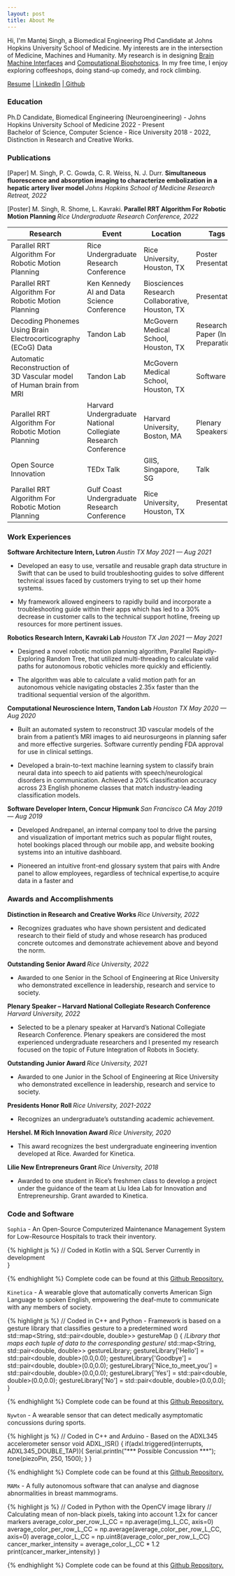 ```yaml
---
layout: post
title: About Me
---
```


Hi, I'm Mantej Singh, a Biomedical Engineering Phd Candidate at Johns Hopkins University School of Medicine. My interests are in the intersection of Medicine, Machines and Humanity. My research is in designing <a href="https://www.fridmanlab.org/neuroengineering" target="_blank">Brain Machine Interfaces</a> and <a href="https://durr.jhu.edu/" target="_blank">Computational Biophotonics</a>. In my free time, I enjoy exploring coffeeshops, doing stand-up comedy, and rock climbing.

[Resume](/assets/Mantej%20Singh%20CV%202022.pdf) <a href="https://www.linkedin.com/in/mantej-singh-a4b844a8/" target="_blank">| LinkedIn</a> <a href="https://github.com/MantejSingh21" target="_blank">| Github</a> 

### Education

<div class="message">
  Ph.D Candidate, Biomedical Engineering (Neuroengineering) - Johns Hopkins University School of Medicine 2022 - Present
</div>

<div class="message">
  Bachelor of Science, Computer Science - Rice University 2018 - 2022, Distinction in Research and Creative Works.
</div>

### Publications

[Paper] M. Singh, P. C. Gowda, C. R. Weiss, N. J. Durr. <strong> Simultaneous fluorescence and absorption imaging to characterize embolization in a hepatic artery liver model </strong> <em> Johns Hopkins School of Medicine Research Retreat, 2022 </em>

[Poster] M. Singh, R. Shome, L. Kavraki. <strong> Parallel RRT Algorithm For Robotic Motion Planning </strong> <em> Rice Undergraduate Research Conference, 2022 </em>

<table>
  <thead>
    <tr>
      <th>Research</th>
      <th>Event</th>
      <th>Location</th>
      <th>Tags</th>
      <th>Date</th>
    </tr>
  </thead>
  <tbody>
    <tr>
      <td>Parallel RRT Algorithm For Robotic Motion Planning</td>
      <td>Rice Undergraduate Research Conference</td>
      <td>Rice University, Houston, TX</td>
      <td>Poster Presentation</td>
      <td>2022</td>
    </tr>
    <tr>
      <td>Parallel RRT Algorithm For Robotic Motion Planning</td>
      <td>Ken Kennedy AI and Data Science Conference</td>
      <td>Biosciences Research Collaborative, Houston, TX</td>
      <td>Presentation</td>
      <td>2021</td>
    </tr>
    <tr>
      <td>Decoding Phonemes Using Brain Electrocorticography (ECoG) Data </td>
      <td>Tandon Lab</td>
      <td>McGovern Medical School, Houston, TX</td>
      <td>Research Paper (In Preparation)</td>
      <td>2020 - 2021</td>
    </tr>
    <tr>
      <td>Automatic Reconstruction of 3D Vascular model of Human brain from MRI </td>
      <td>Tandon Lab</td>
      <td>McGovern Medical School, Houston, TX</td>
      <td>Software</td>
      <td>2020 - 2021</td>
    </tr>
    <tr>
      <td>Parallel RRT Algorithm For Robotic Motion Planning</td>
      <td>Harvard Undergraduate National Collegiate Research Conference</td>
      <td>Harvard University, Boston, MA</td>
      <td>Plenary Speakership</td>
      <td>2021</td>
    </tr>
    <tr>
      <td>Open Source Innovation</td>
      <td>TEDx Talk</td>
      <td> GIIS, Singapore, SG</td>
      <td>Talk</td>
      <td>2021</td>
    </tr>
    <tr>
      <td>Parallel RRT Algorithm For Robotic Motion Planning</td>
      <td>Gulf Coast Undergraduate Research Conference</td>
      <td>Rice University, Houston, TX</td>
      <td>Presentation</td>
      <td>2021</td>
    </tr>
  </tbody>
</table>

### Work Experiences

<strong> Software Architecture Intern, Lutron </strong> <em> Austin TX May 2021 — Aug 2021 </em>

- Developed an easy to use, versatile and reusable graph data structure in Swift that can be used to build troubleshooting guides to solve different technical issues faced by customers trying to set up their home systems.

- My framework allowed engineers to rapidly build and incorporate a troubleshooting guide within their apps which has led to a 30% decrease in customer calls to the technical support hotline, freeing up resources for more pertinent issues.

<strong> Robotics Research Intern, Kavraki Lab </strong> <em> Houston TX Jan 2021 — May 2021 </em>

- Designed a novel robotic motion planning algorithm, Parallel Rapidly-Exploring Random Tree, that utilized multi-threading to
calculate valid paths for autonomous robotic vehicles more quickly and efficiently.

- The algorithm was able to calculate a valid motion path for an autonomous vehicle navigating obstacles 2.35x faster than the
traditional sequential version of the algorithm.

<strong> Computational Neuroscience Intern, Tandon Lab </strong> <em> Houston TX May 2020 — Aug 2020 </em>

- Built an automated system to reconstruct 3D vascular models of the brain from a patient’s MRI images to aid neurosurgeons in
planning safer and more effective surgeries. Software currently pending FDA approval for use in clinical settings.

- Developed a brain-to-text machine learning system to classify brain neural data into speech to aid patients with speech/neurological disorders in communication. Achieved a 20% classification accuracy across 23 English phoneme classes that match industry-leading classification models.

<strong> Software Developer Intern, Concur Hipmunk </strong> <em> San Francisco CA May 2019 — Aug 2019 </em>

- Developed Andrepanel, an internal company tool to drive the parsing and visualization of important metrics such as popular flight routes, hotel bookings placed through our mobile app, and website booking systems into an intuitive dashboard.

- Pioneered an intuitive front-end glossary system that pairs with Andre panel to allow employees, regardless of technical expertise,to acquire data in a faster and

### Awards and Accomplishments

<strong> Distinction in Research and Creative Works </strong> <em> Rice University, 2022 </em>
- Recognizes graduates who have shown persistent and dedicated research to their field of study and whose research has produced concrete outcomes and demonstrate achievement above and beyond the norm.

<strong> Outstanding Senior Award </strong> <em> Rice University, 2022 </em>
- Awarded to one Senior in the School of Engineering at Rice University who demonstrated excellence in leadership, research and service to society.

<strong> Plenary Speaker – Harvard National Collegiate Research Conference </strong> <em> Harvard University, 2022 </em>
- Selected to be a plenary speaker at Harvard’s National Collegiate Research Conference. Plenary speakers are considered the most
experienced undergraduate researchers and I presented my research focused on the topic of Future Integration of Robots in Society.

<strong> Outstanding Junior Award </strong> <em> Rice University, 2021 </em>
- Awarded to one Junior in the School of Engineering at Rice University who demonstrated excellence in leadership, research and service to society.

<strong> Presidents Honor Roll </strong> <em> Rice University, 2021-2022 </em>
- Recognizes an undergraduate’s outstanding academic achievement.

<strong> Hershel. M Rich Innovation Award </strong> <em> Rice University, 2020 </em>
- This award recognizes the best undergraduate engineering invention developed at Rice. Awarded for Kinetica.

<strong> Lilie New Entrepreneurs Grant </strong> <em> Rice University, 2018 </em>
- Awarded to one student in Rice’s freshmen class to develop a project under the guidance of the team at Liu Idea Lab for Innovation and Entrepreneurship. Grant awarded to Kinetica.

### Code and Software

`Sophia` - An Open-Source Computerized Maintenance Management System for Low-Resource Hospitals to track their inventory. 

{% highlight js %}
    // Coded in Kotlin with a SQL Server
    Currently in development   
}

{% endhighlight %}
Complete code can be found at this <a href="https://github.com/MantejSingh21/R360CMMS" target="_blank">Github Repository.</a>


`Kinetica` - A wearable glove that automatically converts American Sign Language to spoken English, empowering the deaf-mute to communicate with any members of society.

{% highlight js %}
    // Coded in C++ and Python - Framework is based on a gesture library that classifies gesture to a predetermined word
    std::map<String, std::pair<double, double>> gestureMap () {
    /*Library that maps each tuple of data to the corresponding gesture*/
    std::map<String, std::pair<double, double>> gestureLibrary;
    gestureLibrary['Hello'] = std::pair<double, double>(0.0,0.0);
    gestureLibrary['Goodbye'] = std::pair<double, double>(0.0,0.0);
    gestureLibrary['Nice_to_meet_you'] = std::pair<double, double>(0.0,0.0);
    gestureLibrary['Yes'] = std::pair<double, double>(0.0,0.0);
    gestureLibrary['No'] = std::pair<double, double>(0.0,0.0);  
}

{% endhighlight %}
Complete code can be found at this <a href="https://github.com/MantejSingh21/Kinetica/blob/master/Kinetica-flex-sensor-Classifier.cpp" target="_blank">Github Repository.</a>

`Nywton` - A wearable sensor that can detect medically asymptomatic concussions during sports.

{% highlight js %}
// Coded in C++ and Arduino - Based on the ADXL345 accelerometer sensor
    void ADXL_ISR() {
    if(adxl.triggered(interrupts, ADXL345_DOUBLE_TAP)){
      Serial.println("*** Possible Concussion ***");
      tone(piezoPin, 250, 1500);
    }
}

{% endhighlight %}
Complete code can be found at this <a href="https://github.com/MantejSingh21/Nywton-" target="_blank">Github Repository.</a>

`MAMx` - A fully autonomous software that can analyse and diagnose abnormalities in breast mammograms. 

{% highlight js %}
// Coded in Python with the OpenCV image library
    // Calculating mean of non-black pixels, taking into account 1.2x for cancer markers
    average_color_per_row_L_CC = np.average(img_L_CC, axis=0) 
    average_color_per_row_L_CC = np.average(average_color_per_row_L_CC, axis=0)
    average_color_L_CC = np.uint8(average_color_per_row_L_CC)
    cancer_marker_intensity = average_color_L_CC * 1.2
    print(cancer_marker_intensity)
}

{% endhighlight %}
Complete code can be found at this <a href="https://github.com/MantejSingh21/MAMx" target="_blank">Github Repository.</a>

